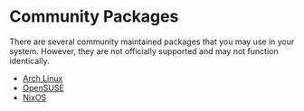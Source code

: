 # Community Packages

There are several community maintained packages that you may use in your system. However, they are
not officially supported and may not function identically.

- [Arch Linux](https://aur.archlinux.org/packages?O=0&K=kanidm)
- [OpenSUSE](https://software.opensuse.org/search?baseproject=ALL&q=kanidm)
- [NixOS](https://search.nixos.org/packages?sort=relevance&type=packages&query=kanidm)
